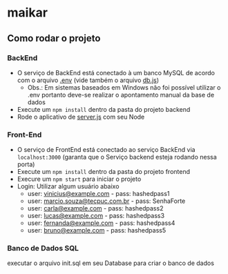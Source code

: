 # maikar

## Como rodar o projeto

### BackEnd 

* O serviço de BackEnd está conectado à um banco MySQL de acordo com o arquivo [.env](backend/.env) (vide também o arquivo [db.js](backend/config/db.js))
  * Obs.: Em sistemas baseados em Windows não foi possível utilizar o .env portanto deve-se realizar o apontamento manual da base de dados
* Execute um `npm install` dentro da pasta do projeto backend
* Rode o aplicativo de [server.js](backend/server.js) com seu Node

### Front-End

* O serviço de FrontEnd está conectado ao serviço BackEnd via `localhost:3000` (garanta que o Serviço backend esteja rodando nessa porta) 
* Execute um `npm install` dentro da pasta do projeto frontend
* Execure um `npm start` para iniciar o projeto
* Login: Utilizar algum usuário abaixo
  * user: vinicius@example.com - pass: hashedpass1
  * user: marcio.souza@tecpuc.com.br - pass: SenhaForte
  * user: carla@example.com - pass: hashedpass2
  * user: lucas@example.com - pass: hashedpass3
  * user: fernanda@example.com - pass: hashedpass4
  * user: bruno@example.com - pass: hashedpass5

### Banco de Dados SQL

executar o arquivo init.sql em seu Database para criar o banco de dados

